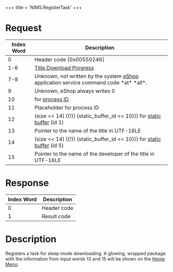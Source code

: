 +++
title = 'NIMS:RegisterTask'
+++

# Request

<table>
<thead>
<tr class="header">
<th>Index Word</th>
<th>Description</th>
</tr>
</thead>
<tbody>
<tr class="odd">
<td>0</td>
<td>Header code [0x00550246]</td>
</tr>
<tr class="even">
<td>1-6</td>
<td><a href="../NIM_Services#TitleDownloadProgress"
title="wikilink">Title Download Progress</a></td>
</tr>
<tr class="odd">
<td>7-8</td>
<td>Unknown, not written by the system <a href="../eShop"
title="wikilink">eShop</a> application service command code *at*
*all*.</td>
</tr>
<tr class="even">
<td>9</td>
<td>Unknown, eShop always writes 0</td>
</tr>
<tr class="odd">
<td>10</td>
<td>for <a href="../IPC#Handle_Translation" title="wikilink">process
ID</a></td>
</tr>
<tr class="even">
<td>11</td>
<td>Placeholder for process ID</td>
</tr>
<tr class="odd">
<td>12</td>
<td>(size &lt;&lt; 14) {{!}} (static_buffer_id &lt;&lt; 10)}} for <a
href="../IPC#Static_Buffer_Translation" title="wikilink">static buffer</a>
(id 1)</td>
</tr>
<tr class="even">
<td>13</td>
<td>Pointer to the name of the title in UTF-16LE</td>
</tr>
<tr class="odd">
<td>14</td>
<td>(size &lt;&lt; 14) {{!}} (static_buffer_id &lt;&lt; 10)}} for <a
href="../IPC#Static_Buffer_Translation" title="wikilink">static buffer</a>
(id 5)</td>
</tr>
<tr class="even">
<td>15</td>
<td>Pointer to the name of the developer of the title in
UTF-16LE</td>
</tr>
</tbody>
</table>

# Response

| Index Word | Description |
|------------|-------------|
| 0          | Header code |
| 1          | Result code |

# Description

Registers a task for sleep mode downloading. A glowing, wrapped package
with the information from input words 13 and 15 will be shown on the
[Home Menu](Home_Menu "wikilink").
